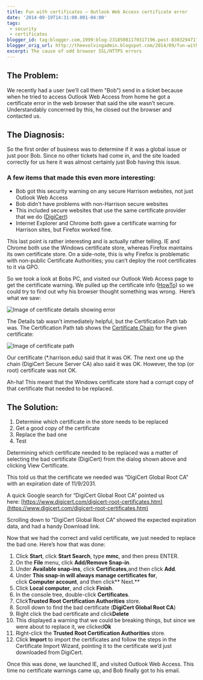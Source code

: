 ```yaml
---
title: Fun with certificates – Outlook Web Access certificate error
date: '2014-09-19T14:31:00.001-04:00'
tags:
 - security
 - certificates
blogger_id: tag:blogger.com,1999:blog-23185081170317196.post-8303294717979752005
blogger_orig_url: http://theevolvingadmin.blogspot.com/2014/09/fun-with-certificates-outlook-web.html
excerpt: The cause of odd browser SSL/HTTPS errors
---
```


## The Problem:

We recently had a user (we’ll call them "Bob") send in a ticket because when he tried to access Outlook Web Access from home he got a certificate error in the web browser that said the site wasn’t secure. Understandably concerned by this, he closed out the browser and contacted us.

## The Diagnosis:

So the first order of business was to determine if it was a global issue or just poor Bob. Since no other tickets had come in, and the site loaded correctly for us here it was almost certainly just Bob having this issue.

### A few items that made this even more interesting:

* Bob got this security warning on any secure Harrison websites, not just Outlook Web Access
* Bob didn't have problems with non-Harrison secure websites
* This included secure websites that use the same certificate provider that we do ([DigiCert](https://www.digicert.com/))
* Internet Explorer and Chrome both gave a certificate warning for Harrison sites, but Firefox worked fine.

This last point is rather interesting and is actually rather telling. IE and Chrome both use the Windows certificate store, whereas Firefox maintains its own certificate store. On a side-note, this is why Firefox is problematic with non-public Certificate Authorities; you can’t deploy the root certificates to it via GPO.

So we took a look at Bobs PC, and visited our Outlook Web Access page to get the certificate warning. We pulled up the certificate info ([HowTo](https://www.globalsign.com/en/blog/how-to-view-ssl-certificate-details/#ie)) so we could try to find out why his browser thought something was wrong.  Here’s what we saw:

![Image of certificate details showing error]({{site.url}}/assets/images/2014-09-19-fun-with-certs/cert.png)

The Details tab wasn't immediately helpful, but the Certification Path tab was. The Certification Path tab shows the [Certificate Chain](http://en.wikipedia.org/wiki/Chain_of_trust) for the given certificate:

![Image of certificate path]({{site.url}}/assets/images/2014-09-19-fun-with-certs/certpath.png)

Our certificate (*.harrison.edu) said that it was OK. The next one up the chain (DigiCert Secure Server CA) also said it was OK. However, the top (or root) certificate was not OK.

Ah-ha! This meant that the Windows certificate store had a corrupt copy of that certificate that needed to be replaced.

## The Solution:

1. Determine which certificate in the store needs to be replaced
2. Get a good copy of the certificate
3. Replace the bad one
4. Test

Determining which certificate needed to be replaced was a matter of selecting the bad certificate (DigiCert) from the dialog shown above and clicking View Certificate.

This told us that the certificate we needed was “DigiCert Global Root CA” with an expiration date of 11/9/2031.

A quick Google search for “DigiCert Global Root CA” pointed us here: [https://www.digicert.com/digicert-root-certificates.htm](https://www.digicert.com/digicert-root-certificates.htm)

Scrolling down to “DigiCert Global Root CA” showed the expected expiration data, and had a handy Download link.

Now that we had the correct and valid certificate, we just needed to replace the bad one. Here’s how that was done:

1. Click **Start**, click **Start Search**, type **mmc**, and then press ENTER.
2. On the **File** menu, click **Add/Remove Snap-in**.
3. Under **Available snap-ins**, click **Certificates**,and then click **Add**.
4. Under **This snap-in will always manage certificates for**, click **Computer account**, and then click** Next.**
5. Click **Local computer**, and click **Finish**.
6. In the console tree, double-click **Certificates**.
7. Click**Trusted Root Certification Authorities** store.
8. Scroll down to find the bad certificate (**DigiCert Global Root CA**)
9. Right click the bad certificate and click**Delete**
10. This displayed a warning that we could be breaking things, but since we were about to replace it, we clicked**Ok**
11. Right-click the **Trusted Root Certification Authorities** store.
12. Click **Import** to import the certificates and follow the steps in the Certificate Import Wizard, pointing it to the certificate we’d just downloaded from DigiCert.

Once this was done, we launched IE, and visited Outlook Web Access. This time no certificate warnings came up, and Bob finally got to his email.
